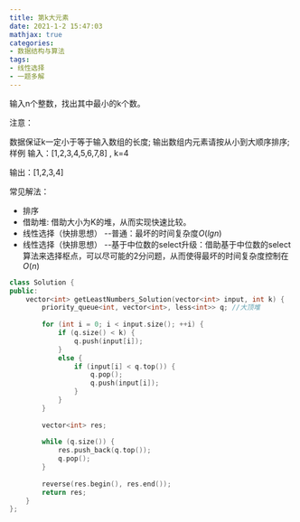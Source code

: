 ```yaml
---
title: 第k大元素
date: 2021-1-2 15:47:03
mathjax: true
categories:
- 数据结构与算法
tags: 
- 线性选择
- 一题多解
---
```


输入n个整数，找出其中最小的k个数。

注意：

数据保证k一定小于等于输入数组的长度;
输出数组内元素请按从小到大顺序排序;
样例
输入：[1,2,3,4,5,6,7,8] , k=4

输出：[1,2,3,4]

常见解法：

* 排序
* 借助堆: 借助大小为K的堆，从而实现快速比较。
* 线性选择（快排思想） --普通：最坏的时间复杂度$O(lgn)$
* 线性选择（快排思想） --基于中位数的select升级：借助基于中位数的select算法来选择枢点，可以尽可能的2分问题，从而使得最坏的时间复杂度控制在$O(n)$

```cpp
class Solution {
public:
    vector<int> getLeastNumbers_Solution(vector<int> input, int k) {
        priority_queue<int, vector<int>, less<int>> q; //大顶堆
        
        for (int i = 0; i < input.size(); ++i) {
            if (q.size() < k) {
                q.push(input[i]);
            }
            else {
                if (input[i] < q.top()) {
                    q.pop();
                    q.push(input[i]);
                }
            }
        }
        
        vector<int> res;
        
        while (q.size()) {
            res.push_back(q.top());
            q.pop();
        }
        
        reverse(res.begin(), res.end());
        return res;
    }
};
```
